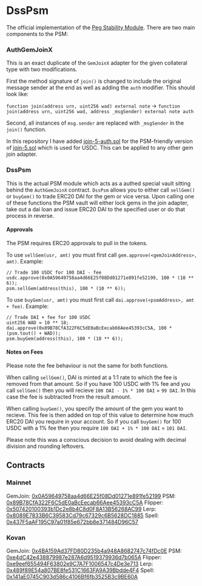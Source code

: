 # DssPsm

The official implementation of the [Peg Stability Module](https://forum.makerdao.com/t/mip29-peg-stability-module/5071). There are two main components to the PSM:

### AuthGemJoinX

This is an exact duplicate of the `GemJoinX` adapter for the given collateral type with two modifications.

First the method signature of `join()` is changed to include the original message sender at the end as well as adding the `auth` modifier. This should look like:

`function join(address urn, uint256 wad) external note` -> `function join(address urn, uint256 wad, address _msgSender) external note auth`

Second, all instances of `msg.sender` are replaced with `_msgSender` in the `join()` function.

In this repository I have added [join-5-auth.sol](https://github.com/BellwoodStudios/dss-psm/blob/master/src/join-5-auth.sol) for the PSM-friendly version of [join-5.sol](https://github.com/makerdao/dss-gem-joins/blob/master/src/join-5.sol) which is used for USDC. This can be applied to any other gem join adapter.

### DssPsm

This is the actual PSM module which acts as a authed special vault sitting behind the `AuthGemJoinX` contract. `DssPsm` allows you to either call `sellGem()` or `buyGem()` to trade ERC20 DAI for the gem or vice versa. Upon calling one of these functions the PSM vault will either lock gems in the join adapter, take out a dai loan and issue ERC20 DAI to the specified user or do that process in reverse.

#### Approvals

The PSM requires ERC20 approvals to pull in the tokens.

To use `sellGem(usr, amt)` you must first call `gem.approve(<gemJoinAddress>, amt)`. Example:

    // Trade 100 USDC for 100 DAI - fee
    usdc.approve(0x0A59649758aa4d66E25f08Dd01271e891fe52199, 100 * (10 ** 6));
    psm.sellGem(address(this), 100 * (10 ** 6));

To use `buyGem(usr, amt)` you must first call `dai.approve(<psmAddress>, amt + fee)`. Example:

    // Trade DAI + fee for 100 USDC
    uint256 WAD = 10 ** 18;
    dai.approve(0x89B78CfA322F6C5dE0aBcEecab66Aee45393cC5A, 100 * (psm.tout() + WAD));
    psm.buyGem(address(this), 100 * (10 ** 6));

#### Notes on Fees

Please note the fee behaviour is not the same for both functions.

When calling `sellGem()`, DAI is minted at a 1:1 rate to which the fee is removed from that amount. So if you have 100 USDC with 1% fee and you call `sellGem()` then you will recieve `100 DAI - 1% * 100 DAI` = `99 DAI`. In this case the fee is subtracted from the result amount.

When calling `buyGem()`, you specify the amount of the gem you want to recieve. This fee is then added on top of this value to determine how much ERC20 DAI you require in your account. So if you call `buyGem()` for 100 USDC with a 1% fee then you require `100 DAI + 1% * 100 DAI` = `101 DAI`.

Please note this was a conscious decision to avoid dealing with decimal division and rounding leftovers. 

## Contracts

### Mainnet

GemJoin: [0x0A59649758aa4d66E25f08Dd01271e891fe52199](https://etherscan.io/address/0x0A59649758aa4d66E25f08Dd01271e891fe52199#code)
PSM: [0x89B78CfA322F6C5dE0aBcEecab66Aee45393cC5A](https://etherscan.io/address/0x89B78CfA322F6C5dE0aBcEecab66Aee45393cC5A#code)
Flipper: [0x507420100393b1Dc2e8b4C8d0F8A13B56268AC99](https://etherscan.io/address/0x507420100393b1Dc2e8b4C8d0F8A13B56268AC99#code)
Lerp: [0x8089E7833B6C39583Cd79c67329c6B5628DC1885](https://etherscan.io/address/0x8089E7833B6C39583Cd79c67329c6B5628DC1885#code)
Spell: [0x437F5aAF195C97a01f85e672bb8e371484D96C57](https://etherscan.io/address/0x437F5aAF195C97a01f85e672bb8e371484D96C57#code)

### Kovan

GemJoin: [0x4BA159Ad37FD80D235b4a948A8682747c74fDc0E](https://kovan.etherscan.io/address/0x4BA159Ad37FD80D235b4a948A8682747c74fDc0E#code)
PSM: [0xe4dC42e438879987e287A6d9519379936d7b065A](https://kovan.etherscan.io/address/0xe4dC42e438879987e287A6d9519379936d7b065A#code)
Flipper: [0xe9eef655494F63802e9C7A7F1006547c4De3e713](https://kovan.etherscan.io/address/0xe9eef655494F63802e9C7A7F1006547c4De3e713#code)
Lerp: [0x489f89E54a807BE8fe531C1663FA9A39Bbdde4F4](https://kovan.etherscan.io/address/0x489f89E54a807BE8fe531C1663FA9A39Bbdde4F4#code)
Spell: [0x141aE0745C903d586c4106Bf6fb3525B3c9BE60A](https://kovan.etherscan.io/address/0x141aE0745C903d586c4106Bf6fb3525B3c9BE60A#code)